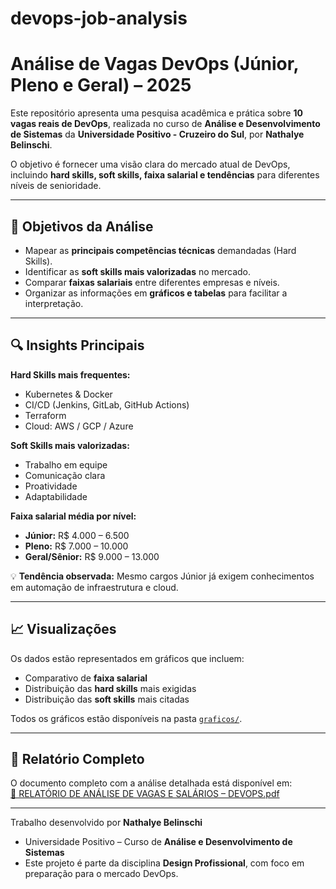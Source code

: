 # devops-job-analysis
# Análise de Vagas DevOps (Júnior, Pleno e Geral) – 2025

Este repositório apresenta uma pesquisa acadêmica e prática sobre **10 vagas reais de DevOps**, realizada no curso de **Análise e Desenvolvimento de Sistemas** da **Universidade Positivo - Cruzeiro do Sul**, por **Nathalye Belinschi**.

O objetivo é fornecer uma visão clara do mercado atual de DevOps, incluindo **hard skills, soft skills, faixa salarial e tendências** para diferentes níveis de senioridade.

---

## 🎯 Objetivos da Análise
- Mapear as **principais competências técnicas** demandadas (Hard Skills).  
- Identificar as **soft skills mais valorizadas** no mercado.  
- Comparar **faixas salariais** entre diferentes empresas e níveis.  
- Organizar as informações em **gráficos e tabelas** para facilitar a interpretação.  

---

## 🔍 Insights Principais

**Hard Skills mais frequentes:**  
- Kubernetes & Docker  
- CI/CD (Jenkins, GitLab, GitHub Actions)  
- Terraform  
- Cloud: AWS / GCP / Azure  

**Soft Skills mais valorizadas:**  
- Trabalho em equipe  
- Comunicação clara  
- Proatividade  
- Adaptabilidade  

**Faixa salarial média por nível:**  
- **Júnior:** R$ 4.000 – 6.500  
- **Pleno:** R$ 7.000 – 10.000  
- **Geral/Sênior:** R$ 9.000 – 13.000  

💡 **Tendência observada:** Mesmo cargos Júnior já exigem conhecimentos em automação de infraestrutura e cloud.

---

## 📈 Visualizações

Os dados estão representados em gráficos que incluem:  
- Comparativo de **faixa salarial**  
- Distribuição das **hard skills** mais exigidas  
- Distribuição das **soft skills** mais citadas  

Todos os gráficos estão disponíveis na pasta [`graficos/`](./graficos).

---

## 📄 Relatório Completo
O documento completo com a análise detalhada está disponível em:  
[🔗 RELATÓRIO DE ANÁLISE DE VAGAS E SALÁRIOS – DEVOPS.pdf](https://<seu-usuario>.github.io/devops-job-analysis/RELATÓRIO_DE_ANALISE_DE_VAGAS_E_SALARIOS_DEVOPS.pdf
)



---

Trabalho desenvolvido por **Nathalye Belinschi**  
- Universidade Positivo – Curso de **Análise e Desenvolvimento de Sistemas**  
- Este projeto é parte da disciplina **Design Profissional**, com foco em preparação para o mercado DevOps.

